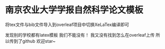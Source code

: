 # 南京农业大学学报自然科学论文模板

将tex文件与bib文件导入到overleaf项目中切换XeLaTex编译即可

发现别的学校都有latex模板 我们不能没有！ 我又没有找到怎么在overleaf上传 所以传到了github 欢迎star~